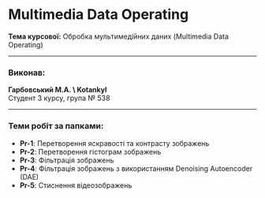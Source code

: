 # Multimedia Data Operating

**Тема курсової:** Обробка мультимедійних даних (Multimedia Data Operating)

---

### Виконав:
**Гарбовський М.А. \ Kotankyl**  
Студент 3 курсу, група № 538

---

### Теми робіт за папками:

- **Pr-1**: Перетворення яскравості та контрасту зображень  
- **Pr-2**: Перетворення гістограм зображень  
- **Pr-3**: Фільтрація зображень  
- **Pr-4**: Фільтрація зображень з використанням Denoising Autoencoder (DAE)  
- **Pr-5**: Стиснення відеозображень

